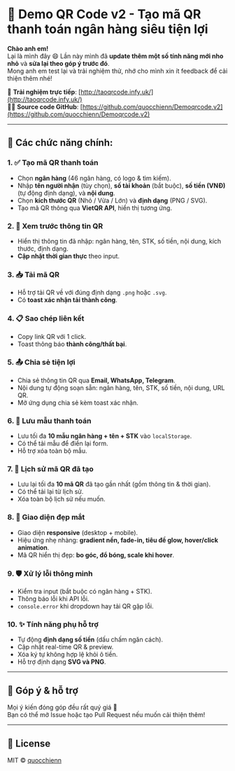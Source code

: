 # 🧾 Demo QR Code v2 - Tạo mã QR thanh toán ngân hàng siêu tiện lợi

**Chào anh em!**  
Lại là mình đây 😄 Lần này mình đã **update thêm một số tính năng mới nho nhỏ** và **sửa lại theo góp ý trước đó**.  
Mong anh em test lại và trải nghiệm thử, nhớ cho mình xin ít feedback để cải thiện thêm nhé!

🧪 **Trải nghiệm trực tiếp**: [http://taoqrcode.infy.uk/](http://taoqrcode.infy.uk/)  
🧑‍💻 **Source code GitHub**: [https://github.com/quocchienn/Demoqrcode.v2](https://github.com/quocchienn/Demoqrcode.v2)

---

## 🔧 Các chức năng chính:

### 1. ✅ Tạo mã QR thanh toán
- Chọn **ngân hàng** (46 ngân hàng, có logo & tìm kiếm).
- Nhập **tên người nhận** (tùy chọn), **số tài khoản** (bắt buộc), **số tiền (VNĐ)** (tự động định dạng), và **nội dung**.
- Chọn **kích thước QR** (Nhỏ / Vừa / Lớn) và **định dạng** (PNG / SVG).
- Tạo mã QR thông qua **VietQR API**, hiển thị tương ứng.

### 2. 👀 Xem trước thông tin QR
- Hiển thị thông tin đã nhập: ngân hàng, tên, STK, số tiền, nội dung, kích thước, định dạng.
- **Cập nhật thời gian thực** theo input.

### 3. 📥 Tải mã QR
- Hỗ trợ tải QR về với đúng định dạng `.png` hoặc `.svg`.
- Có **toast xác nhận tải thành công**.

### 4. 📋 Sao chép liên kết
- Copy link QR với 1 click.
- Toast thông báo **thành công/thất bại**.

### 5. 📤 Chia sẻ tiện lợi
- Chia sẻ thông tin QR qua **Email, WhatsApp, Telegram**.
- Nội dung tự động soạn sẵn: ngân hàng, tên, STK, số tiền, nội dung, URL QR.
- Mở ứng dụng chia sẻ kèm toast xác nhận.

### 6. 💾 Lưu mẫu thanh toán
- Lưu tối đa **10 mẫu ngân hàng + tên + STK** vào `localStorage`.
- Có thể tải mẫu để điền lại form.
- Hỗ trợ xóa toàn bộ mẫu.

### 7. 📜 Lịch sử mã QR đã tạo
- Lưu lại tối đa **10 mã QR** đã tạo gần nhất (gồm thông tin & thời gian).
- Có thể tải lại từ lịch sử.
- Xóa toàn bộ lịch sử nếu muốn.

### 8. 🎨 Giao diện đẹp mắt
- Giao diện **responsive** (desktop + mobile).
- Hiệu ứng nhẹ nhàng: **gradient nền, fade-in, tiêu đề glow, hover/click animation**.
- Mã QR hiển thị đẹp: **bo góc, đổ bóng, scale khi hover**.

### 9. 🛡️ Xử lý lỗi thông minh
- Kiểm tra input (bắt buộc có ngân hàng + STK).
- Thông báo lỗi khi API lỗi.
- `console.error` khi dropdown hay tải QR gặp lỗi.

### 10. ✨ Tính năng phụ hỗ trợ
- Tự động **định dạng số tiền** (dấu chấm ngăn cách).
- Cập nhật real-time QR & preview.
- Xóa ký tự không hợp lệ khỏi ô tiền.
- Hỗ trợ định dạng **SVG và PNG**.

---

## 📌 Góp ý & hỗ trợ
Mọi ý kiến đóng góp đều rất quý giá 🙏  
Bạn có thể mở Issue hoặc tạo Pull Request nếu muốn cải thiện thêm!

---

## 📄 License
MIT © [quocchienn](https://github.com/quocchienn)
